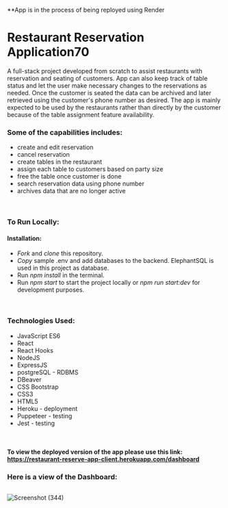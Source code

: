  **App is in the process of being reployed using Render
# Restaurant Reservation Application70 

A full-stack project developed from scratch to assist restaurants with reservation and seating of customers. App can also keep track of table status and let the user make necessary changes to the reservations as needed. Once the customer is seated the data can be archived and later retrieved using the customer's phone number as desired. The app is mainly expected to be used by the restaurants rather than directly by the customer because of the table assignment feature availability.

### Some of the capabilities includes: 
- create and edit reservation
- cancel reservation
- create tables in the restaurant
- assign each table to customers based on party size
- free the table once customer is done
- search reservation data using phone number
- archives data that are no longer active
<p>&nbsp</p>

### To Run Locally: 
#### Installation: 
- *Fork* and *clone* this repository.
- *Copy* sample .env and add databases to the backend. ElephantSQL is used in this project as database.
- Run *npm install* in the terminal.
- Run *npm start* to start the project locally or *npm run start:dev* for development purposes.
<p>&nbsp</p>

### Technologies Used:
- JavaScript ES6
- React
- React Hooks
- NodeJS
- ExpressJS
- postgreSQL - RDBMS
- DBeaver
- CSS Bootstrap
- CSS3
- HTML5
- Heroku - deployment
- Puppeteer - testing
- Jest - testing
<p>&nbsp</p>

#### To view the deployed version of the app please use this link: https://restaurant-reserve-app-client.herokuapp.com/dashboard

### Here is a view of the Dashboard:
##

![Screenshot (344)](https://user-images.githubusercontent.com/90489864/167934478-acc3f4a6-ad53-4323-9207-f50926ba8e0d.png)


